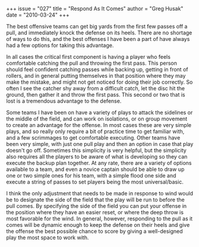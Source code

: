 +++
issue = "027"
title = "Respond As It Comes"
author = "Greg Husak"
date = "2010-03-24"
+++

The best offensive teams can get big yards from the first few passes off a
pull, and immediately knock the defense on its heels. There are no shortage of
ways to do this, and the best offenses I have been a part of have always had a
few options for taking this advantage.  
  
In all cases the critical first component is having a player who feels
comfortable catching the pull and throwing the first pass. This person should
feel confident catching passes while backing up, getting in front of rollers,
and in general putting themselves in that position where they may make the
mistake, and might not get noticed for doing their job correctly. So often I
see the catcher shy away from a difficult catch, let the disc hit the ground,
then gather it and throw the first pass. This second or two that is lost is a
tremendous advantage to the defense.  
  
Some teams I have been on have a variety of plays to attack the sidelines or
the middle of the field, and can work on isolations, or on group movement to
create an advantage for the offense. In most cases these are very simple
plays, and so really only require a bit of practice time to get familiar with,
and a few scrimmages to get comfortable executing. Other teams have been very
simple, with just one pull play and then an option in case that play doesn't
go off. Sometimes this simplicity is very helpful, but the simplicity also
requires all the players to be aware of what is developing so they can execute
the backup plan together. At any rate, there are a variety of options
available to a team, and even a novice captain should be able to draw up one
or two simple ones for his team, with a simple flood one side and execute a
string of passes to set players being the most universal/basic.  
  
I think the only adjustment that needs to be made in response to wind would be
to designate the side of the field that the play will be run to before the
pull comes. By specifying the side of the field you can put your offense in
the position where they have an easier reset, or where the deep throw is most
favorable for the wind. In general, however, responding to the pull as it
comes will be dynamic enough to keep the defense on their heels and give the
offense the best possible chance to score by giving a well-designed play the
most space to work with.
